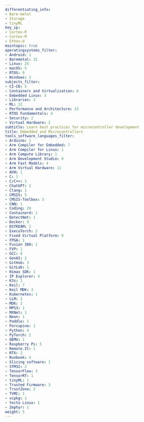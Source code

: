 ```yaml
---
differentiating_info:
- Bare-metal
- Storage
- tinyML
key_ip:
- Cortex-R
- Cortex-M
- Ethos-U
maintopic: true
operatingsystems_filter:
- Android: 1
- Baremetal: 32
- Linux: 25
- macOS: 5
- RTOS: 9
- Windows: 3
subjects_filter:
- CI-CD: 5
- Containers and Virtualization: 6
- Embedded Linux: 3
- Libraries: 3
- ML: 12
- Performance and Architecture: 23
- RTOS Fundamentals: 4
- Security: 2
- Virtual Hardware: 2
subtitle: Learn best practices for microcontroller development
title: Embedded and Microcontrollers
tools_software_languages_filter:
- Arduino: 1
- Arm Compiler for Embedded: 7
- Arm Compiler for Linux: 1
- Arm Compute Library: 1
- Arm Development Studio: 9
- Arm Fast Models: 4
- Arm Virtual Hardware: 11
- AVH: 1
- C: 1
- C/C++: 1
- ChatGPT: 1
- Clang: 1
- CMSIS: 5
- CMSIS-Toolbox: 3
- CNN: 1
- Coding: 29
- Containerd: 1
- DetectNet: 1
- Docker: 9
- DSTREAM: 2
- ExecuTorch: 2
- Fixed Virtual Platform: 9
- FPGA: 1
- Fusion 360: 1
- FVP: 1
- GCC: 8
- GenAI: 2
- GitHub: 3
- GitLab: 1
- Himax SDK: 1
- IP Explorer: 4
- K3s: 1
- Keil: 7
- Keil MDK: 3
- Kubernetes: 1
- LLM: 2
- MDK: 2
- MPS3: 1
- MXNet: 1
- Neon: 1
- Paddle: 1
- Porcupine: 1
- Python: 4
- PyTorch: 2
- QEMU: 1
- Raspberry Pi: 5
- Remote.It: 1
- RTX: 2
- Runbook: 4
- Slicing software: 1
- STM32: 2
- TensorFlow: 3
- TensorRT: 1
- tinyML: 1
- Trusted Firmware: 3
- TrustZone: 2
- TVMC: 1
- vcpkg: 1
- Yocto Linux: 1
- Zephyr: 1
weight: 5
---
```

